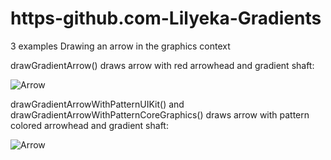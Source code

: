 # https-github.com-Lilyeka-Gradients

3 examples Drawing an arrow in the graphics context

drawGradientArrow() draws arrow with red arrowhead and gradient shaft: 

![Arrow](https://github.com/Lilyeka/PathsAndShapes/blob/master/PathsAndShapes/arrow1.png "Arrow")

drawGradientArrowWithPatternUIKit() and drawGradientArrowWithPatternCoreGraphics() draws arrow with pattern colored arrowhead 
and gradient shaft:

![Arrow](https://github.com/Lilyeka/PathsAndShapes/blob/master/PathsAndShapes/arrow2.png "Arrow")

